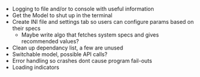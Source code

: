 - Logging to file and/or to console with useful information
- Get the Model to shut up in the terminal
- Create INI file and settings tab so users can configure params based on their specs
    - Maybe write algo that fetches system specs and gives recommended values?
- Clean up dependancy list, a few are unused
- Switchable model, possible API calls?
- Error handling so crashes dont cause program fail-outs
- Loading indicators  